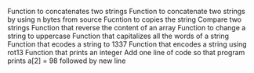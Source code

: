 Function to concatenates two strings
Function to concatenate two strings by using n bytes from source
Fucntion to copies the string
Compare two strings
Function that reverse the content of an array
Function to change a string to uppercase
Function that capitalizes all the words of a string
Function that ecodes a string to 1337
Function that encodes a string using rot13
Function that prints an integer
Add one line of code so that program prints a[2] = 98 followed by new line
